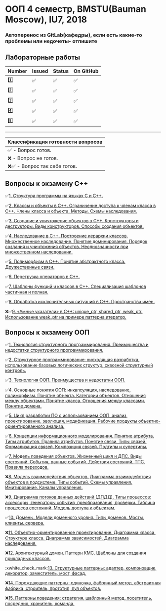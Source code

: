 # ООП 4 семестр, BMSTU(Bauman Moscow), IU7, 2018

### Автоперенос из GitLab(кафедры), если есть какие-то проблемы или недочеты- отпишите

<h2>Лабораторные работы</h2>

| Number | Issued | Status | On GitHub |
|------|---|------|----------|
| :one: | :white_check_mark: | :white_check_mark: | :white_check_mark: |
| :two: | :white_check_mark: | :white_check_mark: | :white_check_mark: |
| :three: | :white_check_mark: | :white_check_mark: | :white_check_mark: |
| :four: | :white_check_mark: | :white_check_mark: | :white_check_mark: |
| :five: | :white_check_mark: | :white_check_mark: |:white_check_mark: |

---

|Классификация готовности вопросов|
|---|
|:white_check_mark: - Вопрос готов.|
|:x: - Вопрос не готов.|
|:x::white_check_mark: - Вопрос так себе готов.|

<h2>Вопросы к экзамену C++</h2>

:white_check_mark:[1.	Структура программы на языках С и С++.](https://github.com/zakolm/OOP/wiki/1.%D0%A1%D1%82%D1%80%D1%83%D0%BA%D1%82%D1%83%D1%80%D0%B0-%D0%BF%D1%80%D0%BE%D0%B3%D1%80%D0%B0%D0%BC%D0%BC%D1%8B-%D0%BD%D0%B0-%D1%8F%D0%B7%D1%8B%D0%BA%D0%B0%D1%85-%D0%A1-%D0%B8-%D0%A1--.)

:white_check_mark:[2.	Классы и объекты в С++. Ограничение доступа к членам класса в С++. Члены класса и объекта. Методы. Схемы наследования.](https://github.com/zakolm/OOP/wiki/2.%D0%9A%D0%BB%D0%B0%D1%81%D1%81%D1%8B-%D0%B8-%D0%BE%D0%B1%D1%8A%D0%B5%D0%BA%D1%82%D1%8B-%D0%B2-%D0%A1--.-%D0%9E%D0%B3%D1%80%D0%B0%D0%BD%D0%B8%D1%87%D0%B5%D0%BD%D0%B8%D0%B5-%D0%B4%D0%BE%D1%81%D1%82%D1%83%D0%BF%D0%B0-%D0%BA-%D1%87%D0%BB%D0%B5%D0%BD%D0%B0%D0%BC-%D0%BA%D0%BB%D0%B0%D1%81%D1%81%D0%B0-%D0%B2-%D0%A1--.-%D0%A7%D0%BB%D0%B5%D0%BD%D1%8B-%D0%BA%D0%BB%D0%B0%D1%81%D1%81%D0%B0-%D0%B8-%D0%BE%D0%B1%D1%8A%D0%B5%D0%BA%D1%82%D0%B0.-%D0%9C%D0%B5%D1%82%D0%BE%D0%B4%D1%8B.-%D0%A1%D1%85%D0%B5%D0%BC%D1%8B-%D0%BD%D0%B0%D1%81%D0%BB%D0%B5%D0%B4%D0%BE%D0%B2%D0%B0%D0%BD%D0%B8%D1%8F.)

:white_check_mark:[3.	Создание и уничтожение объектов в С++. Конструкторы и деструкторы. Виды конструкторов. Способы создания объектов.](https://github.com/zakolm/OOP/wiki/3.%D0%A1%D0%BE%D0%B7%D0%B4%D0%B0%D0%BD%D0%B8%D0%B5-%D0%B8-%D1%83%D0%BD%D0%B8%D1%87%D1%82%D0%BE%D0%B6%D0%B5%D0%BD%D0%B8%D0%B5-%D0%BE%D0%B1%D1%8A%D0%B5%D0%BA%D1%82%D0%BE%D0%B2-%D0%B2-%D0%A1--.-%D0%9A%D0%BE%D0%BD%D1%81%D1%82%D1%80%D1%83%D0%BA%D1%82%D0%BE%D1%80%D1%8B-%D0%B8-%D0%B4%D0%B5%D1%81%D1%82%D1%80%D1%83%D0%BA%D1%82%D0%BE%D1%80%D1%8B.-%D0%92%D0%B8%D0%B4%D1%8B-%D0%BA%D0%BE%D0%BD%D1%81%D1%82%D1%80%D1%83%D0%BA%D1%82%D0%BE%D1%80%D0%BE%D0%B2.-%D0%A1%D0%BF%D0%BE%D1%81%D0%BE%D0%B1%D1%8B-%D1%81%D0%BE%D0%B7%D0%B4%D0%B0%D0%BD%D0%B8%D1%8F-%D0%BE%D0%B1%D1%8A%D0%B5%D0%BA%D1%82%D0%BE%D0%B2.)

:white_check_mark:[4.	Наследование в С++. Построение иерархии классов. Множественное наследование. Понятие доминирования. Порядок создания и уничтожения объектов. Неоднозначности при множественном наследовании.](https://github.com/zakolm/OOP/wiki/4.%D0%9D%D0%B0%D1%81%D0%BB%D0%B5%D0%B4%D0%BE%D0%B2%D0%B0%D0%BD%D0%B8%D0%B5-%D0%B2-%D0%A1--.-%D0%9F%D0%BE%D1%81%D1%82%D1%80%D0%BE%D0%B5%D0%BD%D0%B8%D0%B5-%D0%B8%D0%B5%D1%80%D0%B0%D1%80%D1%85%D0%B8%D0%B8-%D0%BA%D0%BB%D0%B0%D1%81%D1%81%D0%BE%D0%B2.-%D0%9C%D0%BD%D0%BE%D0%B6%D0%B5%D1%81%D1%82%D0%B2%D0%B5%D0%BD%D0%BD%D0%BE%D0%B5-%D0%BD%D0%B0%D1%81%D0%BB%D0%B5%D0%B4%D0%BE%D0%B2%D0%B0%D0%BD%D0%B8%D0%B5.-%D0%9F%D0%BE%D0%BD%D1%8F%D1%82%D0%B8%D0%B5-%D0%B4%D0%BE%D0%BC%D0%B8%D0%BD%D0%B8%D1%80%D0%BE%D0%B2%D0%B0%D0%BD%D0%B8%D1%8F.-%D0%9F%D0%BE%D1%80%D1%8F%D0%B4%D0%BE%D0%BA-%D1%81%D0%BE%D0%B7%D0%B4%D0%B0%D0%BD%D0%B8%D1%8F-%D0%B8-%D1%83%D0%BD%D0%B8%D1%87%D1%82%D0%BE%D0%B6%D0%B5%D0%BD%D0%B8%D1%8F-%D0%BE%D0%B1%D1%8A%D0%B5%D0%BA%D1%82%D0%BE%D0%B2.-%D0%9D%D0%B5%D0%BE%D0%B4%D0%BD%D0%BE%D0%B7%D0%BD%D0%B0%D1%87%D0%BD%D0%BE%D1%81%D1%82%D0%B8-%D0%BF%D1%80%D0%B8-%D0%BC%D0%BD%D0%BE%D0%B6%D0%B5%D1%81%D1%82%D0%B2%D0%B5%D0%BD%D0%BD%D0%BE%D0%BC-%D0%BD%D0%B0%D1%81%D0%BB%D0%B5%D0%B4%D0%BE%D0%B2%D0%B0%D0%BD%D0%B8%D0%B8.)

:white_check_mark:[5.	Полиморфизм в С++. Понятие абстрактного класса. Дружественные связи.](https://github.com/zakolm/OOP/wiki/5.%D0%9F%D0%BE%D0%BB%D0%B8%D0%BC%D0%BE%D1%80%D1%84%D0%B8%D0%B7%D0%BC-%D0%B2-%D0%A1--.-%D0%9F%D0%BE%D0%BD%D1%8F%D1%82%D0%B8%D0%B5-%D0%B0%D0%B1%D1%81%D1%82%D1%80%D0%B0%D0%BA%D1%82%D0%BD%D0%BE%D0%B3%D0%BE-%D0%BA%D0%BB%D0%B0%D1%81%D1%81%D0%B0.-%D0%94%D1%80%D1%83%D0%B6%D0%B5%D1%81%D1%82%D0%B2%D0%B5%D0%BD%D0%BD%D1%8B%D0%B5-%D1%81%D0%B2%D1%8F%D0%B7%D0%B8.)

:white_check_mark:[6.	Перегрузка операторов в С++.](https://github.com/zakolm/OOP/wiki/6.%D0%9F%D0%B5%D1%80%D0%B5%D0%B3%D1%80%D1%83%D0%B7%D0%BA%D0%B0-%D0%BE%D0%BF%D0%B5%D1%80%D0%B0%D1%82%D0%BE%D1%80%D0%BE%D0%B2-%D0%B2-%D0%A1--.)

:white_check_mark:[7.	Шаблоны функций и классов в С++. Специализация шаблонов частичная и полная.](https://github.com/zakolm/OOP/wiki/7.%D0%A8%D0%B0%D0%B1%D0%BB%D0%BE%D0%BD%D1%8B-%D1%84%D1%83%D0%BD%D0%BA%D1%86%D0%B8%D0%B9-%D0%B8-%D0%BA%D0%BB%D0%B0%D1%81%D1%81%D0%BE%D0%B2-%D0%B2-%D0%A1--.-%D0%A1%D0%BF%D0%B5%D1%86%D0%B8%D0%B0%D0%BB%D0%B8%D0%B7%D0%B0%D1%86%D0%B8%D1%8F-%D1%88%D0%B0%D0%B1%D0%BB%D0%BE%D0%BD%D0%BE%D0%B2-%D1%87%D0%B0%D1%81%D1%82%D0%B8%D1%87%D0%BD%D0%B0%D1%8F-%D0%B8-%D0%BF%D0%BE%D0%BB%D0%BD%D0%B0%D1%8F.)

:white_check_mark:[8.	Обработка исключительных ситуаций в С++. Пространства имен.](https://github.com/zakolm/OOP/wiki/8.%D0%9E%D0%B1%D1%80%D0%B0%D0%B1%D0%BE%D1%82%D0%BA%D0%B0-%D0%B8%D1%81%D0%BA%D0%BB%D1%8E%D1%87%D0%B8%D1%82%D0%B5%D0%BB%D1%8C%D0%BD%D1%8B%D1%85-%D1%81%D0%B8%D1%82%D1%83%D0%B0%D1%86%D0%B8%D0%B9-%D0%B2-%D0%A1--.-%D0%9F%D1%80%D0%BE%D1%81%D1%82%D1%80%D0%B0%D0%BD%D1%81%D1%82%D0%B2%D0%B0-%D0%B8%D0%BC%D0%B5%D0%BD.)

:x::white_check_mark:[9.	«Умные указатели» в С++: unique_ptr, shared_ptr, weak_ptr. Использование weak_ptr на примере паттерна итератор.](https://github.com/zakolm/OOP/wiki/9.%C2%AB%D0%A3%D0%BC%D0%BD%D1%8B%D0%B5-%D1%83%D0%BA%D0%B0%D0%B7%D0%B0%D1%82%D0%B5%D0%BB%D0%B8%C2%BB-%D0%B2-%D0%A1--:-unique_ptr,-shared_ptr,-weak_ptr.-%D0%98%D1%81%D0%BF%D0%BE%D0%BB%D1%8C%D0%B7%D0%BE%D0%B2%D0%B0%D0%BD%D0%B8%D0%B5-weak_ptr-%D0%BD%D0%B0-%D0%BF%D1%80%D0%B8%D0%BC%D0%B5%D1%80%D0%B5-%D0%BF%D0%B0%D1%82%D1%82%D0%B5%D1%80%D0%BD%D0%B0-%D0%B8%D1%82%D0%B5%D1%80%D0%B0%D1%82%D0%BE%D1%80.)

<h2>Вопросы к экзамену ООП</h2>

:white_check_mark:[1.	Технология структурного программирования. Преимущества и недостатки структурного программирования.](https://github.com/zakolm/OOP/wiki/1.Технология-структурного-программирования.-Преимущества-и-недостатки-структурного-программирования.)

:white_check_mark:[2.	Структурное программирование: нисходящая разработка, использование базовых логических структур, сквозной структурный контроль.](https://github.com/zakolm/OOP/wiki/2.Структурное-программирование:-нисходящая-разработка,-использование-базовых-логических-структур,-сквозной-структурный-контроль.)

:white_check_mark:[3.	Технология ООП. Преимущества и недостатки ООП.](https://github.com/zakolm/OOP/wiki/3.Технология-ООП.-Преимущества-и-недостатки-ООП.)

:white_check_mark:[4.	Основные понятия ООП: инкапсуляция, наследование, полиморфизм. Понятие объекта. Категории объектов. Отношения между объектами. Понятие класса. Отношения между классами. Понятие домена.](https://github.com/zakolm/OOP/wiki/4.Основные-понятия-ООП:-инкапсуляция,-наследование,-полиморфизм.-Понятие-объекта.-Категории-объектов.-Отношения-между-объектами.-Понятие-класса.-Отношения-между-классами.-Понятие-домена.)

:white_check_mark:[5.	Цикл разработки ПО с использованием ООП: анализ, проектирование, эволюция, модификация. Рабочие продукты объектно-ориентированного анализа.](https://github.com/zakolm/OOP/wiki/5.Цикл-разработки-ПО-с-использованием-ООП:-анализ,-проектирование,-эволюция,-модификация.-Рабочие-продукты-объектно-ориентированного-анализа.)

:white_check_mark:[6.	Концепции информационного моделирования. Понятие атрибута. Типы атрибутов. Правила атрибутов. Понятие связи. Типы связей. Формализация связей. Композиция связей. Подтипы и супертипы.](https://github.com/zakolm/OOP/wiki/6.Концепции-информационного-моделирования.-Понятие-атрибута.-Типы-атрибутов.-Правила-атрибутов.-Понятие-связи.-Типы-связей.-Формализация-связей.-Композиция-связей.-Подтипы-и-супертипы.)

:white_check_mark:[7.	Модель поведения объектов. Жизненный цикл и ДПС. Виды состояний. События, данные событий. Действия состояний. ТПС. Правила переходов.](https://github.com/zakolm/OOP/wiki/7.%D0%9C%D0%BE%D0%B4%D0%B5%D0%BB%D1%8C-%D0%BF%D0%BE%D0%B2%D0%B5%D0%B4%D0%B5%D0%BD%D0%B8%D1%8F-%D0%BE%D0%B1%D1%8A%D0%B5%D0%BA%D1%82%D0%BE%D0%B2.-%D0%96%D0%B8%D0%B7%D0%BD%D0%B5%D0%BD%D0%BD%D1%8B%D0%B9-%D1%86%D0%B8%D0%BA%D0%BB-%D0%B8-%D0%94%D0%9F%D0%A1.-%D0%92%D0%B8%D0%B4%D1%8B-%D1%81%D0%BE%D1%81%D1%82%D0%BE%D1%8F%D0%BD%D0%B8%D0%B9.-%D0%A1%D0%BE%D0%B1%D1%8B%D1%82%D0%B8%D1%8F,-%D0%B4%D0%B0%D0%BD%D0%BD%D1%8B%D0%B5-%D1%81%D0%BE%D0%B1%D1%8B%D1%82%D0%B8%D0%B9.-%D0%94%D0%B5%D0%B9%D1%81%D1%82%D0%B2%D0%B8%D1%8F-%D1%81%D0%BE%D1%81%D1%82%D0%BE%D1%8F%D0%BD%D0%B8%D0%B9.-%D0%A2%D0%9F%D0%A1.-%D0%9F%D1%80%D0%B0%D0%B2%D0%B8%D0%BB%D0%B0-%D0%BF%D0%B5%D1%80%D0%B5%D1%85%D0%BE%D0%B4%D0%BE%D0%B2.)

:x:[8.	Модель взаимодействия объектов. Диаграмма взаимодействия объектов в подсистеме. Типы событий. Схемы управления. Имитирование. Каналы управления.]()

:x:[9.	Диаграмма потоков данных действий (ДПДД). Типы процессов: аксессоры, генераторы событий, преобразования, проверки. Таблица процессов состояний. Модель доступа к объектам.]()

:white_check_mark:[10.	Домены. Модели доменного уровня. Типы доменов. Мосты, клиенты, сервера.](https://github.com/zakolm/OOP/wiki/10.%D0%94%D0%BE%D0%BC%D0%B5%D0%BD%D1%8B.-%D0%9C%D0%BE%D0%B4%D0%B5%D0%BB%D0%B8-%D0%B4%D0%BE%D0%BC%D0%B5%D0%BD%D0%BD%D0%BE%D0%B3%D0%BE-%D1%83%D1%80%D0%BE%D0%B2%D0%BD%D1%8F.-%D0%A2%D0%B8%D0%BF%D1%8B-%D0%B4%D0%BE%D0%BC%D0%B5%D0%BD%D0%BE%D0%B2.-%D0%9C%D0%BE%D1%81%D1%82%D1%8B,-%D0%BA%D0%BB%D0%B8%D0%B5%D0%BD%D1%82%D1%8B,-%D1%81%D0%B5%D1%80%D0%B2%D0%B5%D1%80%D0%B0.)

:x:[11.	Объектно-ориентированное проектирование. Диаграмма класса. Структура класса. Диаграмма зависимостей. Диаграмма наследования.]()

:x:[12.	Архитектурный домен. Паттерн КМС. Шаблоны для создания прикладных классов.]()

:xwhite_check_mark:[13.	Структурные паттерны: адаптер, компоновщик, декоратор, заместитель, мост, фасад.](https://github.com/zakolm/OOP/wiki/13.%D0%A1%D1%82%D1%80%D1%83%D0%BA%D1%82%D1%83%D1%80%D0%BD%D1%8B%D0%B5-%D0%BF%D0%B0%D1%82%D1%82%D0%B5%D1%80%D0%BD%D1%8B:-%D0%B0%D0%B4%D0%B0%D0%BF%D1%82%D0%B5%D1%80,-%D0%BA%D0%BE%D0%BC%D0%BF%D0%BE%D0%BD%D0%BE%D0%B2%D1%89%D0%B8%D0%BA,-%D0%B4%D0%B5%D0%BA%D0%BE%D1%80%D0%B0%D1%82%D0%BE%D1%80,-%D0%B7%D0%B0%D0%BC%D0%B5%D1%81%D1%82%D0%B8%D1%82%D0%B5%D0%BB%D1%8C,-%D0%BC%D0%BE%D1%81%D1%82,-%D1%84%D0%B0%D1%81%D0%B0%D0%B4.)

:x:[14.	Порождающие паттерны: одиночка, фабричный метод, абстрактная фабрика, строитель, прототип, пул объектов.]()

:x:[15.	Паттерны поведения: стратегия, шаблонный метод, посетитель, посредник, хранитель, команда.]()
